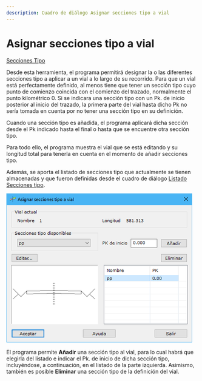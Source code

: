 ```yaml
---
description: Cuadro de diálogo Asignar secciones tipo a vial
---
```


# Asignar secciones tipo a vial

[Secciones Tipo](../../fichas-de-herramientas/ficha-de-herramientas-viales/secciones-tipo.md)

Desde esta herramienta, el programa permitirá designar la o las diferentes secciones tipo a aplicar a un vial a lo largo de su recorrido. Para que un vial está perfectamente definido, al menos tiene que tener un sección tipo cuyo punto de comienzo coincida con el comienzo del trazado, normalmente el punto kilométrico 0. Si se indicara una sección tipo con un Pk. de inicio posterior al inicio del trazado, la primera parte del vial hasta dicho Pk no sería tomada en cuenta por no tener una sección tipo en su definición.

Cuando una sección tipo es añadida, el programa aplicará dicha sección desde el Pk indicado hasta el final o hasta que se encuentre otra sección tipo.

Para todo ello, el programa muestra el vial que se está editando y su longitud total para tenerla en cuenta en el momento de añadir secciones tipo.

Además, se aporta el listado de secciones tipo que actualmente se tienen almacenadas y que fueron definidas desde el cuadro de diálogo [Listado Secciones tipo](listado-secciones-tipo.md).

![Cuadro de diálogo Asignar secciones tipo a vial](<../../../.gitbook/assets/image (93).png>)

El programa permite **Añadir** una sección tipo al vial, para lo cual habrá que elegirla del listado e indicar el Pk. de inicio de dicha sección tipo, incluyéndose, a continuación, en el listado de la parte izquierda. Asimismo, también es posible **Eliminar** una sección tipo de la definición del vial.
